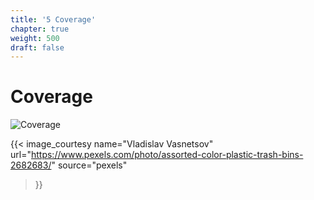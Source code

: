 ```yaml
---
title: '5 Coverage'
chapter: true
weight: 500
draft: false
---
```


# Coverage

![Coverage](/img/style/pexels-vladislav-vasnetsov-2682683.jpg)

{{< image_courtesy 
  name="Vladislav Vasnetsov"
  url="https://www.pexels.com/photo/assorted-color-plastic-trash-bins-2682683/"
  source="pexels"
  >}}
